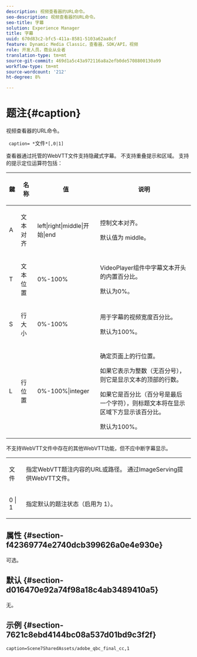 ```yaml
---
description: 视频查看器的URL命令。
seo-description: 视频查看器的URL命令。
seo-title: 字幕
solution: Experience Manager
title: 字幕
uuid: 670d83c2-bfc5-411a-8581-5103a62aa8cf
feature: Dynamic Media Classic，查看器，SDK/API，视频
role: 开发人员，商业从业者
translation-type: tm+mt
source-git-commit: 469d1a5c43a972116a8a2efb0de5708800130a99
workflow-type: tm+mt
source-wordcount: '212'
ht-degree: 8%

---
```



# 题注{#caption}

视频查看器的URL命令。

` caption= *`文件`*[,0|1]`

查看器通过托管的WebVTT文件支持隐藏式字幕。 不支持重叠提示和区域。 支持的提示定位运算符包括：

<table id="table_62D89A06EC9E4E7983D1F26A2C85A621"> 
 <thead> 
  <tr> 
   <th colname="col1" class="entry"> <p>鍵 </p> </th> 
   <th colname="col2" class="entry"> <p>名称 </p> </th> 
   <th colname="col3" class="entry"> <p>值 </p> </th> 
   <th colname="col4" class="entry"> <p>说明 </p> </th> 
  </tr>
 </thead>
 <tbody> 
  <tr> 
   <td colname="col1"> <p> A </p> </td> 
   <td colname="col2"> <p>文本对齐 </p> </td> 
   <td colname="col3"> <p><span class="codeph"> left|right|middle|开始|end</span> </p> </td> 
   <td colname="col4"> <p> 控制文本对齐。 </p> <p>默认值为<span class="codeph"> middle</span>。 </p> </td> 
  </tr> 
  <tr> 
   <td colname="col1"> <p>T </p> </td> 
   <td colname="col2"> <p>文本位置 </p> </td> 
   <td colname="col3"> <p> 0%-100% </p> </td> 
   <td colname="col4"> <p> VideoPlayer组件中字幕文本开头的内置百分比。 </p> <p>默认为0%。 </p> </td> 
  </tr> 
  <tr> 
   <td colname="col1"> <p>S </p> </td> 
   <td colname="col2"> <p>行大小 </p> </td> 
   <td colname="col3"> <p> 0%-100% </p> </td> 
   <td colname="col4"> <p> 用于字幕的视频宽度百分比。 </p> <p>默认为100%。 </p> </td> 
  </tr> 
  <tr> 
   <td colname="col1"> <p>L </p> </td> 
   <td colname="col2"> <p>行位置 </p> </td> 
   <td colname="col3"> <p> 0%-100%|integer </p> </td> 
   <td colname="col4"> <p> 确定页面上的行位置。 </p> <p>如果它表示为整数（无百分号），则它是显示文本的顶部的行数。 </p> <p>如果它是百分比（百分号是最后一个字符），则标题文本将在显示区域下方显示该百分比。 </p> <p>默认为100%。 </p> </td> 
  </tr> 
 </tbody> 
</table>

不支持WebVTT文件中存在的其他WebVTT功能，但不应中断字幕显示。

<table id="table_A5BB1C08DA4B425DBD0356C7D3693E75"> 
 <tbody> 
  <tr> 
   <td colname="col1"> <p><span class="codeph"><span class="varname"> 文件</span></span> </p> </td> 
   <td colname="col2"> <p> 指定WebVTT题注内容的URL或路径。 通过ImageServing提供WebVTT文件。 </p> </td> 
  </tr> 
  <tr> 
   <td colname="col1"> <p><span class="codeph"> 0 | 1</span> </p> </td> 
   <td colname="col2"> <p> 指定默认的题注状态（启用为<span class="codeph"> 1</span>）。 </p> </td> 
  </tr> 
 </tbody> 
</table>

## 属性 {#section-f42369774e2740dcb399626a0e4e930e}

可选。

## 默认 {#section-d016470e92a74f98a18c4ab3489410a5}

无。

## 示例 {#section-7621c8ebd4144bc08a537d01bd9c3f2f}

```
caption=Scene7SharedAssets/adobe_qbc_final_cc,1
```

